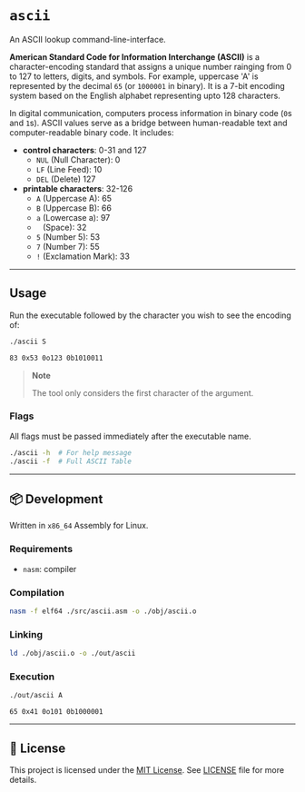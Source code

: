 # `ascii`

An ASCII lookup command-line-interface.

**American Standard Code for Information Interchange (ASCII)** is a character-encoding standard that assigns a unique number rainging from 0 to 127 to letters, digits, and symbols. For example, uppercase 'A' is represented by the decimal `65` (or `1000001` in binary). It is a 7-bit encoding system based on the English alphabet representing upto 128 characters.

In digital communication, computers process information in binary code (`0`s and `1`s). ASCII values serve as a bridge between human-readable text and computer-readable binary code. It includes:

- **control characters**: 0-31 and 127
    - `NUL` (Null Character): 0
    - `LF` (Line Feed): 10
    - `DEL` (Delete) 127
- **printable characters**: 32-126
    - `A` (Uppercase A): 65
    - `B` (Uppercase B): 66
    - `a` (Lowercase a): 97
    - ` ` (Space): 32
    - `5` (Number 5): 53
    - `7` (Number 7): 55
    - `!` (Exclamation Mark): 33

---

## Usage

Run the executable followed by the character you wish to see the encoding of:

```sh
./ascii S
```

```sh
83 0x53 0o123 0b1010011
```

> **Note**
>
> The tool only considers the first character of the argument.

### Flags

All flags must be passed immediately after the executable name.

```sh
./ascii -h  # For help message
./ascii -f  # Full ASCII Table
```

---

<!-- Lore: 86th Repository on my GitHub -->

## 📦 Development

Written in `x86_64` Assembly for Linux.

### Requirements

- `nasm`: compiler

### Compilation

```sh
nasm -f elf64 ./src/ascii.asm -o ./obj/ascii.o
```

### Linking

```sh
ld ./obj/ascii.o -o ./out/ascii
```

### Execution

```sh
./out/ascii A
```

```
65 0x41 0o101 0b1000001
```

---

## 📄 License

This project is licensed under the [MIT License](./LICENSE). See [LICENSE](./LICENSE) file for more details.
